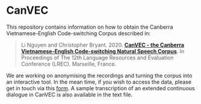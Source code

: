 # CanVEC

This repository contains information on how to obtain the Canberra Vietnamese-English Code-switching Corpus described in:

> Li Nguyen and Christopher Bryant. 2020. [**CanVEC - the Canberra Vietnamese-English Code-switching Natural Speech Corpus**](https://www.aclweb.org/anthology/2020.lrec-1.507/). In Proceedings of The 12th Language Resources and Evaluation Conference (LREC). Marseille, France.

We are working on anonymising the recordings and turning the corpus into an interactive tool. In the mean time, if you wish to access the data, please get in touch via this [form](https://docs.google.com/forms/d/1IH0wcAQ7QUWzXNpzwQyVaMzJmmwz82KenpX9SInqaww/viewform?edit_requested=true). A sample transcription of an extended continuous dialogue in CanVEC is also available in the text file. 
